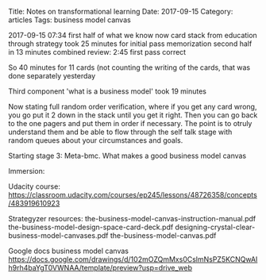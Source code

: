 Title: Notes on transformational learning
Date:  2017-09-15
Category: articles
Tags: business model canvas


2017-09-15 07:34 first half of what we know now card stack from
education through strategy took 25 minutes for initial pass memorization
second half in 13 minutes
combined review: 2:45 first pass correct

So 40 minutes for 11 cards (not counting the writing of the cards, that
was done separately yesterday

Third component 'what is a business model' took 19 minutes

Now stating full random order verification, where if you get any card
wrong, you go put it 2 down in the stack until you get it right. Then
you can go back to the one pagers and put them in order if necessary.
The point is to otruly understand them and be able to flow through the
self talk stage with random queues about your circumstances and goals.


Starting stage 3: Meta-bmc. What makes a good business model canvas 

Immersion:

Udacity course:
https://classroom.udacity.com/courses/ep245/lessons/48726358/concepts/483919610923

Strategyzer resources:
the-business-model-canvas-instruction-manual.pdf
the-business-model-design-space-card-deck.pdf
designing-crystal-clear-business-model-canvases.pdf
the-business-model-canvas.pdf

Google docs business model canvas
https://docs.google.com/drawings/d/102mOZQmMxs0CslmNsPZ5KCNQwAIh9rh4baYgT0VWNAA/template/preview?usp=drive_web


